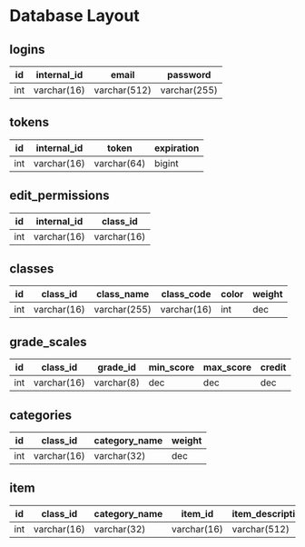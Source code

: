 # Database Layout

## logins

id  | internal_id | email        | password     |
--- | ----------- | ------------ | ------------ |
int | varchar(16) | varchar(512) | varchar(255) |

## tokens

id  | internal_id | token       | expiration |
--- | ----------- | ----------- | ---------- |
int | varchar(16) | varchar(64) | bigint     |

## edit_permissions

id  | internal_id | class_id    |
--- | ----------- | ----------- |
int | varchar(16) | varchar(16) |

## classes

id  | class_id    | class_name   | class_code  | color | weight |
--- | ----------- | ------------ | ----------- | ----- | ------ |
int | varchar(16) | varchar(255) | varchar(16) | int   | dec    |

## grade_scales

id  | class_id    | grade_id   | min_score | max_score | credit |
--- | ----------- | ---------- | --------- | --------- | ------ |
int | varchar(16) | varchar(8) | dec       | dec       | dec    |

## categories

id  | class_id    | category_name | weight |
--- | ----------- | ------------- | ------ |
int | varchar(16) | varchar(32)   | dec    |

## item

id  | class_id    | category_name | item_id     | item_description | item_title  | grade_id   | act_score | max_score | credit |
--- | ----------- | ------------- | ----------- | ---------------- | ----------- | ---------- | --------- | --------- | ------ |
int | varchar(16) | varchar(32)   | varchar(16) | varchar(512)     | varchar(64) | varchar(8) | dec       | dec       | dec    |
